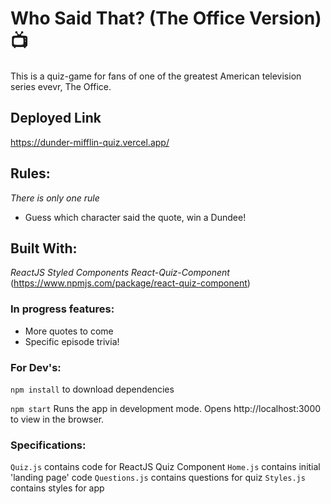 # Who Said That? (The Office Version) :tv:

This is a quiz-game for fans of one of the greatest American television series evevr, The Office. 


## Deployed Link 
https://dunder-mifflin-quiz.vercel.app/


## Rules:
*There is only one rule* 

* Guess which character said the quote, win a Dundee!


## Built With:
*ReactJS*
*Styled Components*
*React-Quiz-Component* (https://www.npmjs.com/package/react-quiz-component)


### In progress features:
* More quotes to come
* Specific episode trivia!



### For Dev's:
`npm install` to download dependencies

`npm start` Runs the app in development mode. Opens http://localhost:3000 to view in the browser.



### Specifications: 
`Quiz.js` contains code for ReactJS Quiz Component
`Home.js` contains initial 'landing page' code
`Questions.js` contains questions for quiz
`Styles.js` contains styles for app

